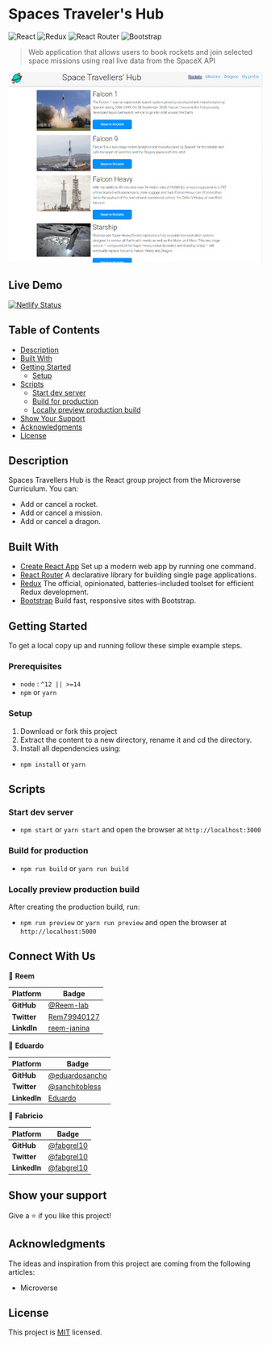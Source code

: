 # Spaces Traveler's Hub

![React](https://img.shields.io/badge/-React-61DAFB?logo=react&logoColor=white&style=for-the-badge)
![Redux](https://img.shields.io/badge/redux-%23593d88.svg?style=for-the-badge&logo=redux&logoColor=white)
![React Router](https://img.shields.io/badge/React_Router-CA4245?style=for-the-badge&logo=react-router&logoColor=white)
![Bootstrap](https://img.shields.io/badge/bootstrap-%23563D7C.svg?style=for-the-badge&logo=bootstrap&logoColor=white)

> Web application that allows users to book rockets and join selected space missions using real live data from the SpaceX API

![screenshot](./src/assets/images/app_screenshot.gif)

## Live Demo
[![Netlify Status](https://api.netlify.com/api/v1/badges/a87da86c-4b5b-4da9-aa99-b931a84e5afd/deploy-status)](https://62201e415f9b8d1761cf3e80--space-travels-hub.netlify.app/)

## Table of Contents

- [Description](#description)
- [Built With](#built-with)
- [Getting Started](#getting-started)
  - [Setup](#setup)
- [Scripts](#scripts)
  - [Start dev server](#start-dev-server)
  - [Build for production](#Build-for-production)
  - [Locally preview production build](#Locally-preview-production-build)
- [Show Your Support](#how-your-support)
- [Acknowledgments](#acknowledgments)
- [License](#license)

## Description

Spaces Travellers Hub is the React group project from the Microverse Curriculum. You can:

- Add or cancel a rocket.
- Add or cancel a mission.
- Add or cancel a dragon.

## Built With

- [Create React App](https://create-react-app.dev/) Set up a modern web app by running one command.
- [React Router](https://reactrouter.com/) A declarative library for building single page applications.
- [Redux](https://redux-toolkit.js.org/) The official, opinionated, batteries-included toolset for efficient Redux development.
- [Bootstrap](https://getbootstrap.com/) Build fast, responsive sites with Bootstrap.

## Getting Started

To get a local copy up and running follow these simple example steps.

### Prerequisites

- `node` : `^12 || >=14`
- `npm` or `yarn`

### Setup

1. Download or fork this project
2. Extract the content to a new directory, rename it and cd the directory.
3. Install all dependencies using:

- `npm install` or `yarn`

## Scripts

### Start dev server

- `npm start` or `yarn start` and open the browser at `http://localhost:3000`

### Build for production

- `npm run build` or `yarn run build`

### Locally preview production build

After creating the production build, run:

- `npm run preview` or `yarn run preview` and open the browser at `http://localhost:5000`

## Connect With Us

👤 **Reem**

 Platform | Badge |
 --- | --- |
 **GitHub**  | [@Reem-lab](https://github.com/Reem-lab)
 **Twitter** | [Rem79940127](https://twitter.com/Rem79940127)
 **LinkdIn** | [reem-janina](https://www.linkedin.com/in/reem-janina-ab74ab21a/)

👤 **Eduardo**

 Platform | Badge |
 --- | --- |
 **GitHub**  | [@eduardosancho](https://github.com/eduardosancho)
 **Twitter** | [@sanchitobless](https://twitter.com/sanchitobless)
 **LinkedIn** | [Eduardo](https://www.linkedin.com/in/eduardo-sancho-043641181/)

👤 **Fabricio**

Platform | Badge |
 --- | --- |
 **GitHub**  | [@fabgrel10](https://github.com/fabgrel10)
 **Twitter** | [@fabgrel10](https://twitter.com/fabgrel10)
 **LinkedIn** | [@fabgrel10](https://www.linkedin.com/in/fabgrel10/)

## Show your support

Give a ⭐️ if you like this project!

## Acknowledgments

The ideas and inspiration from this project are coming from the following articles:

- Microverse

## License

This project is [MIT](./MIT.md) licensed.